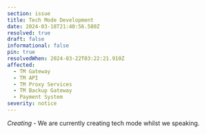 ```yaml
---
section: issue
title: Tech Mode Development
date: 2024-03-18T21:40:56.580Z
resolved: true
draft: false
informational: false
pin: true
resolvedWhen: 2024-03-22T03:22:21.910Z
affected:
  - TM Gateway
  - TM API
  - TM Proxy Services
  - TM Backup Gateway
  - Payment System
severity: notice
---
```

*﻿Creating* - We are currently creating tech mode whilst we speaking.